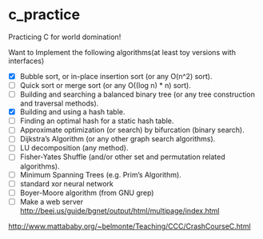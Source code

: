 # c_practice
Practicing C for world domination!

Want to Implement the following algorithms(at least toy versions with interfaces)

- [x] Bubble sort, or in-place insertion sort (or any O(n^2) sort).
- [ ] Quick sort or merge sort (or any O((log n) * n) sort).
- [ ] Building and searching a balanced binary tree (or any tree construction and traversal methods).
- [x] Building and using a hash table.
- [ ] Finding an optimal hash for a static hash table.
- [ ] Approximate optimization (or search) by bifurcation (binary search).
- [ ] Dijkstra’s Algorithm (or any other graph search algorithms).
- [ ] LU decomposition (any method).
- [ ] Fisher-Yates Shuffle (and/or other set and permutation related algorithms).
- [ ] Minimum Spanning Trees (e.g. Prim’s Algorithm).
- [ ] standard xor neural network
- [ ] Boyer-Moore algorithm (from GNU grep)
- [ ] Make a web server http://beej.us/guide/bgnet/output/html/multipage/index.html

http://www.mattababy.org/~belmonte/Teaching/CCC/CrashCourseC.html
